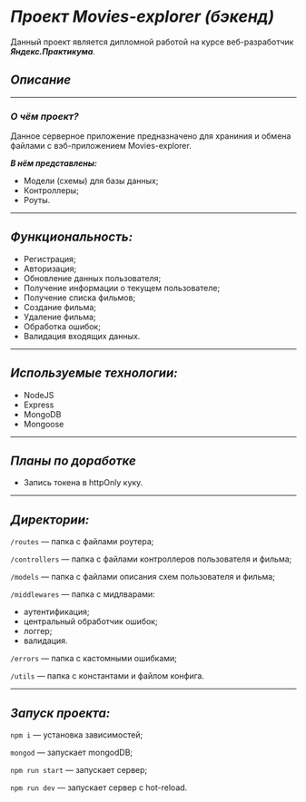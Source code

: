 # ***Проект Movies-explorer (бэкенд)***
Данный проект является дипломной работой на курсе веб-разработчик ***Яндекс.Практикума***.
## *Описание*
----
### ***О чём проект?***

Данное серверное приложение предназначено для храниния и обмена файлами с вэб-приложением Movies-explorer.

***В нём представлены:***

* Модели (схемы) для базы данных;
* Контроллеры;
* Роуты.

---
## *Функциональность:*
* Регистрация;
* Авторизация;
* Обновление данных пользователя;
* Получение информации о текущем пользователе;
* Получение списка фильмов;
* Создание фильма;
* Удаление фильма;
* Обработка ошибок;
* Валидация входящих данных.
---
## *Используемые технологии:*

* NodeJS
* Express
* MongoDB
* Mongoose
---
## *Планы по доработке*
* Запись токена в httpOnly куку.

---
## *Директории:*

`/routes` — папка с файлами роутера;

`/controllers` — папка с файлами контроллеров пользователя и фильма; 

`/models` — папка с файлами описания схем пользователя и фильма;

`/middlewares` — папка с мидлварами:
* аутентификация;
* центральный обработчик ошибок;
* логгер;
* валидация.

`/errors` — папка с кастомными ошибками;

`/utils` — папка с константами и файлом конфига.

---
## *Запуск проекта:*
`npm i` — установка зависимостей;

`mongod` — запускает mongodDB;

`npm run start` — запускает сервер;

`npm run dev` — запускает сервер с hot-reload.
